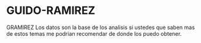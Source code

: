 # GUIDO-RAMIREZ
GRAMIREZ
Los datos son la base de los analisis si ustedes que saben mas de estos temas me podrian recomendar de donde los puedo obtener. 
